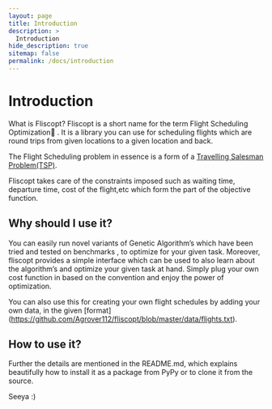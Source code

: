 ```yaml
---
layout: page
title: Introduction
description: >
  Introduction
hide_description: true
sitemap: false
permalink: /docs/introduction
---
```



# Introduction


What is Fliscopt?
	Fliscopt is a short name for the term Flight Scheduling Optimization🛫  . It is a library you can use for scheduling flights which are round trips  from given locations to a given location and back.
  
  The Flight Scheduling problem in essence is a form of a [Travelling Salesman Problem(TSP)](https://en.wikipedia.org/wiki/Travelling_salesman_problem).
  
  Fliscopt takes care of the constraints imposed such as waiting time, departure time, cost of the flight,etc which form the part of the objective function.

## Why should I use it?
You can easily run novel variants of Genetic Algorithm’s which have been tried and tested on benchmarks , to optimize for your given task. Moreover, fliscopt provides a simple interface which can be used to also learn about the algorithm’s and optimize your given task at hand. Simply plug your own cost function in based on the convention and enjoy the power of optimization.

You can also use this for creating your own flight schedules by adding your own data, in the given [format]
(https://github.com/Agrover112/fliscopt/blob/master/data/flights.txt).

## How to use it?
Further the details are mentioned in the README.md, which explains beautifully how to install it as a package from PyPy or to clone it from the source.

Seeya :)
